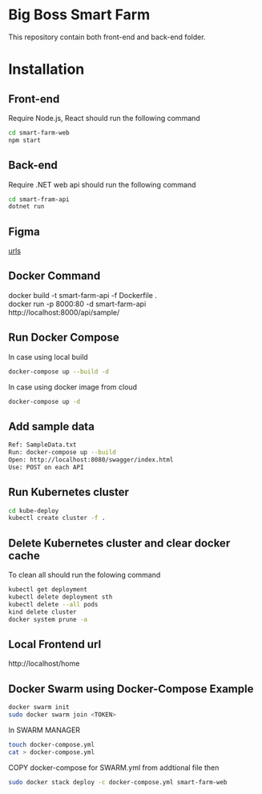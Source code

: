 # Big Boss Smart Farm
This repository contain both front-end and back-end folder.

# Installation

## Front-end
Require Node.js, React
should run the following command
```bash
cd smart-farm-web
npm start
```

## Back-end
Require .NET web api
should run the following command
```bash
cd smart-fram-api
dotnet run
```

## Figma
[urls](https://www.figma.com/file/qlVsocu2vHWCLLYSXjVo59/SPE-project)

## Docker Command
docker build -t smart-farm-api -f Dockerfile . <br />
docker run  -p 8000:80 -d smart-farm-api <br />
http://localhost:8000/api/sample/

## Run Docker Compose
In case using local build
```bash
docker-compose up --build -d
```
In case using docker image from cloud
```bash
docker-compose up -d
```

## Add sample data
```bash
Ref: SampleData.txt
Run: docker-compose up --build
Open: http://localhost:8080/swagger/index.html
Use: POST on each API
```

## Run Kubernetes cluster
```bash
cd kube-deploy
kubectl create cluster -f .
```

## Delete Kubernetes cluster and clear docker cache
To clean all should run the folowing command
```bash
kubectl get deployment
kubectl delete deployment sth
kubectl delete --all pods
kind delete cluster
docker system prune -a
```

## Local Frontend url
http://localhost/home


## Docker Swarm using Docker-Compose Example
```bash
docker swarm init
sudo docker swarm join <TOKEN>
```
In SWARM MANAGER
```bash
touch docker-compose.yml
cat > docker-compose.yml
```
COPY docker-compose for SWARM.yml from addtional file then
```bash
sudo docker stack deploy -c docker-compose.yml smart-farm-web
```